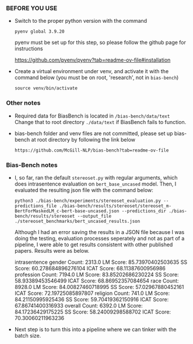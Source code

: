 ### BEFORE YOU USE ###

+ Switch to the proper python version with the command

    `pyenv global 3.9.20`

    pyenv must be set up for this step, so please follow the github page for instructions
    
    https://github.com/pyenv/pyenv?tab=readme-ov-file#installation

+ Create a virtual environment under venv, and activate it with the command below (you must be on root, 'research', not in `bias-bench`)

    `source venv/bin/activate`

### Other notes ###

+ Required data for BiasBench is located in `/bias-bench/data/text`
    Change that to root directory `./data/text` if BiasBench fails to function.

+ bias-bench folder and venv files are not committed, please set up bias-bench at root directory by following the link below

    `https://github.com/McGill-NLP/bias-bench?tab=readme-ov-file`

### Bias-Bench notes ###

+ I, so far, ran the default `stereoset.py` with regular arguments, which does intrasentence evaluation on `bert_base_uncased` model. 
    Then, I evaluated the resulting json file with the command below:
     
    `python3 ./bias-bench/experiments/stereoset_evaluation.py --predictions_file ./bias-bench/results/stereoset/stereoset_m-BertForMaskedLM_c-bert-base-uncased.json --predictions_dir ./bias-bench/results/stereoset --output_file ./stereoset_benchmarks/bert_uncased_results.json`

    Although I had an error saving the results in a JSON file because I was doing the testing, evaluation processes seperately and not as part of a
    pipeline, I were able to get results consistent with other published papers. Results were as below.

    intrasentence
        gender
                Count: 2313.0
                LM Score: 85.73970402503635
                SS Score: 60.278684896276104
                ICAT Score: 68.11387600956986
        profession
                Count: 7194.0
                LM Score: 83.85202686230224
                SS Score: 58.93389453546499
                ICAT Score: 68.86952357084654
        race
                Count: 8928.0
                LM Score: 84.00827460718995
                SS Score: 57.02967880452161
                ICAT Score: 72.19725085897807
        religion
                Count: 741.0
                LM Score: 84.21150995925436
                SS Score: 59.70419362150916
                ICAT Score: 67.86741400316933
        overall
                Count: 6392.0
                LM Score: 84.17236429175225
                SS Score: 58.24009298588702
                ICAT Score: 70.30060211963236

+ Next step is to turn this into a pipeline where we can tinker with the batch size.